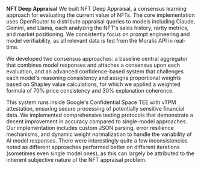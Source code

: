 **NFT Deep Appraisal**
We built NFT Deep Appraisal, a consensus learning approach for evaluating the current value of NFTs. The core implementation uses OpenRouter to distribute appraisal queries to models including Claude, Gemini, and Llama, each analyzing the NFT's sales history, rarity metrics, and market positioning. We consistently focus on prompt engineering and model verifiability, as all relevant data is fed from the Moralis API in real-time. 

We developed two consensus approaches: a baseline central aggregator that combines model responses and attaches a consensus upon each evaluation, and an advanced confidence-based system that challenges each model's reasoning consistency and assigns proportional weights based on Shapley value calculations, for which we applied a weighted formula of 70% price consistency and 30% explanation coherence. 

This system runs inside Google's Confidential Space TEE with vTPM attestation, ensuring secure processing of potentially sensitive financial data. We implemented comprehensive testing protocols that demonstrate a decent improvement in accuracy compared to single-model approaches. Our implementation includes custom JSON parsing, error resilience mechanisms, and dynamic weight normalization to handle the variability of AI model responses. There were interestingly quite a few inconsistencies noted as different approaches performed better on different iterations (sometimes even single model ones), as this can largely be attributed to the inherent subjective nature of the NFT appraisal problem.
